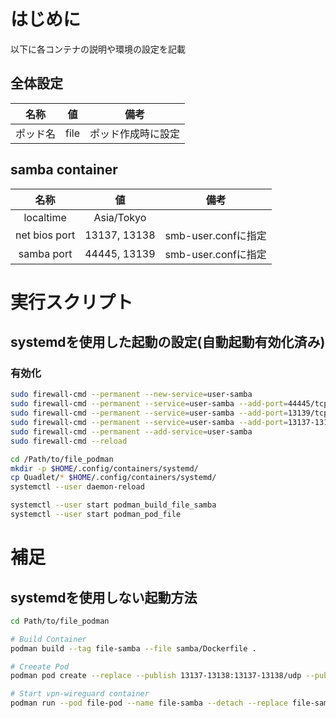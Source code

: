 # はじめに
以下に各コンテナの説明や環境の設定を記載

## 全体設定
|名称|値|備考|
|:-:|:-:|:-:|
|ポッド名|file|ポッド作成時に設定|

## samba container
|名称|値|備考|
|:-:|:-:|:-:|
|localtime|Asia/Tokyo||
|net bios port|13137, 13138|smb-user.confに指定|
|samba port|44445, 13139|smb-user.confに指定|


# 実行スクリプト

## systemdを使用した起動の設定(自動起動有効化済み)
### 有効化
```sh
sudo firewall-cmd --permanent --new-service=user-samba
sudo firewall-cmd --permanent --service=user-samba --add-port=44445/tcp
sudo firewall-cmd --permanent --service=user-samba --add-port=13139/tcp
sudo firewall-cmd --permanent --service=user-samba --add-port=13137-13138/udp
sudo firewall-cmd --permanent --add-service=user-samba
sudo firewall-cmd --reload

cd /Path/to/file_podman
mkdir -p $HOME/.config/containers/systemd/
cp Quadlet/* $HOME/.config/containers/systemd/
systemctl --user daemon-reload

systemctl --user start podman_build_file_samba
systemctl --user start podman_pod_file
```

# 補足
## systemdを使用しない起動方法
```bash
cd Path/to/file_podman

# Build Container
podman build --tag file-samba --file samba/Dockerfile .

# Creeate Pod
podman pod create --replace --publish 13137-13138:13137-13138/udp --publish 13139:13139/tcp --publish 13445:44445/tcp --volume file-volume:/usr/V --name file-pod

# Start vpn-wireguard container
podman run --pod file-pod --name file-samba --detach --replace file-samba
```

<!-- 
## nginx container
web
|名称|値|備考|
|:-:|:-:|:-:|
|localtime|Asia/Tokyo|
|`CONFIG_FILE`|-|`--build-arg`により設定|

コンテナ起動時、以下のように変数を設定することでwebサーバの設定を変更可能  
(デフォルトでは[公式サイトの設定ファイル](https://raw.githubusercontent.com/nextcloud/documentation/master/admin_manual/installation/nginx-root.conf.sample)が設定されているため、自身の環境用に設定の変更が必須)  
```bash
podman build --build-arg CONFIG_FILE=$HOME/custom.conf --tag file-nginx:$TagName --file nginx/Dockerfile .
```

## php container
php-fpm

|名称|値|備考|
|:-:|:-:|:-:|
|localtime|Asia/Tokyo|
|socket|`/sock/www.sock`|

## mariadb container
データベース

|名称|値|備考|
|:-:|:-:|:-:|
|localtime|Asia/Tokyo|
|socket|`/sock/mysql.sock`|
|DB root password|password|`Dockerfile`にて設定|
|nextcloud DB name|nextcloud_db|`nextcloud.sql`にて設定|
|nextcloud DB user|nextcloud_user|`nextcloud.sql`にて設定|
|nextcloud DB password|nextcloud_password|`nextcloud.sql`にて設定|

## postfix container
メール配送

|名称|値|備考|
|:-:|:-:|:-:|
|localtime|Asia/Tokyo|

## redis container
キャッシュ

|名称|値|備考|
|:-:|:-:|:-:|
|localtime|Asia/Tokyo|
|socket|`/sock/redis.sock`|

# 実行スクリプト

## 各種コンテナの起動
ブランチの切り替えにより、alpineをベースとしたイメージにも変更可能

```bash
cd file_podman

# nextcloud本体のダウンロード
curl https://download.nextcloud.com/server/releases/latest.tar.bz2 -o $HOME/latest.tar.bz2

# タグの名称を設定
TagName="main"

# ボリュームの作成
podman volume create file_nginx_dir
bunzip2 -k -c $HOME/latest.tar.bz2 |
    podman volume import file_nginx_dir -
podman volume create file_mariadb_dir

# ポッドの作成
podman pod create --replace --publish 80:80 --publish 443:443 --network=slirp4netns:port_handler=slirp4netns --name file

#nginx
podman build --tag file-nginx:$TagName --file nginx/Dockerfile .
podman run --detach --replace --mount type=volume,source=file_nginx_dir,destination=/var/www --pod file --name file-nginx file-nginx:$TagName

# php
podman build --tag file-php:$TagName --file php/Dockerfile .
podman run --detach --replace --volumes-from file-nginx --pod file --name file-php file-php:$TagName

# mariadb
podman build --tag file-mariadb:$TagName --file mariadb/Dockerfile .
podman run --detach --replace --volumes-from file-nginx --mount type=volume,source=file_mariadb_dir,destination=/var/lib/mysql --pod file --name file-mariadb file-mariadb:$TagName

# redis
podman build --tag file-redis:$TagName --file redis/Dockerfile .
podman run --detach --replace --volumes-from file-nginx --pod file --name file-redis file-redis:$TagName

# postfix
podman build --tag file-postfix:$TagName --file postfix/Dockerfile .
podman run --detach --replace --pod file --name file-postfix file-postfix:$TagName

# 初回起動時に以下を実行
podman exec -it file-php init

```

## nextcloudの初期設定
CUIまたはGUIによる初期設定を行う
### [CUIによる設定](https://docs.nextcloud.com/server/27/admin_manual/installation/command_line_installation.html)
以下を実行
```bash
ADMIN_NAME=admin
ADMIN_PASS=password
podman exec file-php occ maintenance:install \
--database='mysql' --database-name='nextcloud_db' \
--database-user='nextcloud_user' --database-pass='nextcloud_password' \
--admin-user=$ADMIN_NAME --admin-pass=$ADMIN_PASS
unset ADMIN_NAME ADMIN_PASS
```
### [GUIによる設定](https://docs.nextcloud.com/server/27/admin_manual/installation/installation_wizard.html)
1. `https://192.168.100.100`にアクセス
1. 以下の通り設定  
  ![setting](img/install.png)

## 自動起動の設定
```sh
podman generate systemd -f -n --new --restart-policy=on-failure file >tmp.service
mkdir -p ~/.config/systemd/user/
cat tmp.service | \
xargs -I {} cp {} -frp ~/.config/systemd/user/
sed -e "s/.*\///g" tmp.service | \
grep pod | \
xargs -n 1 systemctl --user enable --now
```

## 自動起動解除
```sh
sed -e "s/.*\///g" tmp.service | \
grep pod | \
xargs -n 1 systemctl --user disable --now
```

# FAQ
## `信頼できないドメインを介したアクセス`と表示された場合
```bash
# 現在の値の確認
podman exec file-php occ config:system:get trusted_domains

TRUSTED_DOMAIN="your IP or domain"
#何個目のドメインとして登録するかを指定
VAL=0

podman exec file-php occ config:system:set trusted_domains $VAL --value $TRUSTED_DOMAIN
```

## [cronで更新を行いたい場合](https://docs.nextcloud.com/server/latest/admin_manual/configuration_server/background_jobs_configuration.html)
cronの設定ファイルに以下を追記
```
*/5 * * * * podman exec file-php php -f /var/www/nextcloud/cron.php
```
-->
